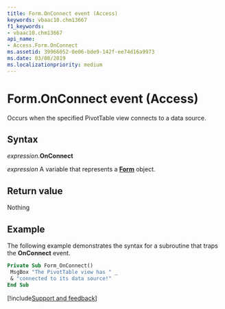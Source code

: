 ```yaml
---
title: Form.OnConnect event (Access)
keywords: vbaac10.chm13667
f1_keywords:
- vbaac10.chm13667
api_name:
- Access.Form.OnConnect
ms.assetid: 39966052-0e06-bde9-142f-ee74d16a9973
ms.date: 03/08/2019
ms.localizationpriority: medium
---
```



# Form.OnConnect event (Access)

Occurs when the specified PivotTable view connects to a data source.


## Syntax

_expression_.**OnConnect**

_expression_ A variable that represents a **[Form](Access.Form.md)** object.


## Return value

Nothing


## Example

The following example demonstrates the syntax for a subroutine that traps the **OnConnect** event.


```vb
Private Sub Form_OnConnect() 
 MsgBox "The PivotTable view has " _ 
 & "connected to its data source!" 
End Sub
```




[!include[Support and feedback](~/includes/feedback-boilerplate.md)]